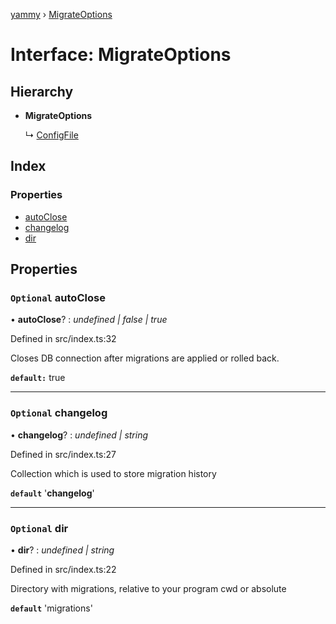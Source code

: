 [yammy](../README.md) › [MigrateOptions](migrateoptions.md)

# Interface: MigrateOptions

## Hierarchy

* **MigrateOptions**

  ↳ [ConfigFile](configfile.md)

## Index

### Properties

* [autoClose](migrateoptions.md#optional-autoclose)
* [changelog](migrateoptions.md#optional-changelog)
* [dir](migrateoptions.md#optional-dir)

## Properties

### `Optional` autoClose

• **autoClose**? : *undefined | false | true*

Defined in src/index.ts:32

Closes DB connection after migrations are applied or rolled back.

**`default:`** true

___

### `Optional` changelog

• **changelog**? : *undefined | string*

Defined in src/index.ts:27

Collection which is used to store migration history

**`default`** '__changelog__'

___

### `Optional` dir

• **dir**? : *undefined | string*

Defined in src/index.ts:22

Directory with migrations, relative to your program cwd or absolute

**`default`** 'migrations'
